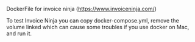 DockerFile for invoice ninja (https://www.invoiceninja.com/)

To test Invoice Ninja you can copy docker-compose.yml, remove the volume linked which can cause some troubles if you use docker on Mac, and run it.
